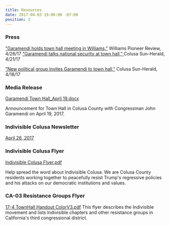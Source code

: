 ```yaml
---
title: Resources
date: 2017-04-03 19:08:00 -07:00
position: 2
---
```


### Press
["Garamendi holds town hall meeting in Williams,"](http://williamspioneer.com/article/81896) Williams Pioneer Review, 4/26/17
["Garamendi talks national security at town hall," ](http://www.appeal-democrat.com/colusa_sun_herald/garamendi-talks-national-security-at-town-hall/article_b1df8e94-270e-11e7-a34c-9397f8d26f98.html)Colusa Sun-Herald, 4/21/17

["New political group invites Garamendi to town hall,"](http://www.appeal-democrat.com/colusa_sun_herald/news/new-political-group-invites-garamendi-to-town-hall/article_8fde5f7a-24aa-11e7-8d12-bbf74ba4eee9.html) Colusa Sun-Herald, 4/18/17


### Media Release
[Garamendi Town Hall_April 19.docx](/uploads/Garamendi%20Town%20Hall_April%2019.docx)

Announcement for Town Hall in Colusa County with Congressman John Garamendi on April 19, 2017.

### Indivisible Colusa Newsletter
[April 26, 2017](http://mailchi.mp/c0fc75d461b8/indicolusa_04262017)
 
### Indivisible Colusa Flyer
[Indivisible Colusa Flyer.pdf](/uploads/Indivisible%20Colusa%20Flyer.pdf)

Help spread the word about Indivisible Colusa. We are Colusa County residents working together to peacefully resist Trump's regressive policies and his attacks on our democratic institutions and values. 

### CA-03 Resistance Groups Flyer
[17-4 TownHall Handout ColorV3.pdf](/uploads/17-4%20TownHall%20Handout%20ColorV3.pdf)
This flyer describes the Indivisible movement and lists Indivisible chapters and other resistance groups in California's third congressional district. 